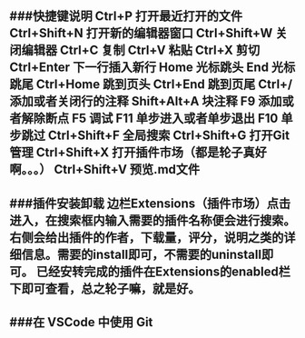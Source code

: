 ###快捷键说明
Ctrl+P 打开最近打开的文件
Ctrl+Shift+N 打开新的编辑器窗口
Ctrl+Shift+W 关闭编辑器
Ctrl+C 复制
Ctrl+V 粘贴
Ctrl+X 剪切
Ctrl+Enter 下一行插入新行
Home 光标跳头
End 光标跳尾
Ctrl+Home 跳到页头
Ctrl+End 跳到页尾
Ctrl+/ 添加或者关闭行的注释
Shift+Alt+A 块注释
F9 添加或者解除断点
F5 调试
F11 单步进入或者单步退出
F10 单步跳过
Ctrl+Shift+F 全局搜索
Ctrl+Shift+G 打开Git管理
Ctrl+Shift+X 打开插件市场（都是轮子真好啊。。。）
Ctrl+Shift+V 预览.md文件
---
###插件安装卸载
边栏Extensions（插件市场）点击进入，在搜索框内输入需要的插件名称便会进行搜索。右侧会给出插件的作者，下载量，评分，说明之类的详细信息。需要的install即可，不需要的uninstall即可。
已经安转完成的插件在Extensions的enabled栏下即可查看，总之轮子嘛，就是好。
---
###在 VSCode 中使用 Git 
---